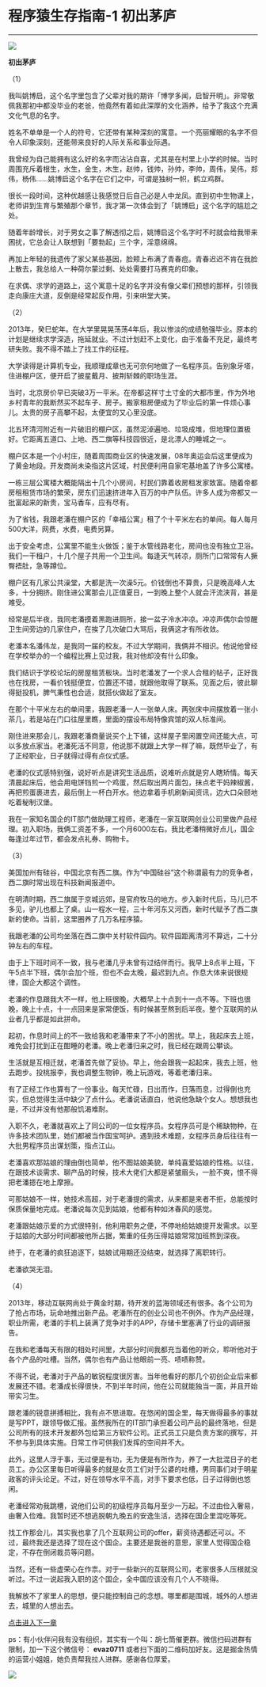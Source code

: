 # 程序猿生存指南-1 初出茅庐 #

****

![](https://user-gold-cdn.xitu.io/2018/11/6/166e8512cc3a4e86?imageView2/0/w/1280/h/960/ignore-error/1)

**初出茅庐**

（1）

我叫姚博启，这个名字里包含了父辈对我的期许「博学多闻，启智开明」。非常敬佩我那初中都没毕业的老爸，他竟然有着如此深厚的文化涵养，给予了我这个充满文化气息的名字。

姓名不单单是一个人的符号，它还带有某种深刻的寓意。一个亮丽耀眼的名字不但令人印象深刻，还能带来良好的人际关系和事业际遇。

我曾经为自己能拥有这么好的名字而沾沾自喜，尤其是在村里上小学的时候。当时周围充斥着根生，水生，金生，木生，赵帅，钱帅，孙帅，李帅，周伟，吴伟，郑伟，杨伟......姚博启这个名字在它们之中，可谓是独树一帜，鹤立鸡群。

很长一段时间，这种优越感让我感觉日后自己必是人中龙凤。直到初中生物课上，老师讲到生育与繁殖那个章节，我才第一次体会到了「姚博启」这个名字的尴尬之处。

随着年龄增长，对于男女之事了解透彻之后，姚博启这个名字时不时就会给我带来困扰，它总会让人联想到「要勃起」三个字，淫意绵绵。

再加上年轻的我遗传了家父某些基因，脸颊上布满了青春痘。青春迟迟不肯在我脸上散去，我总给人一种荷尔蒙过剩、处处需要打马赛克的印象。

在求偶、求学的道路上，这个寓意十足的名字并没有像父辈们预想的那样，引领我走向康庄大道，反倒是经常起反作用，引来哄堂大笑。

（2）

2013年，癸巳蛇年。在大学里晃晃荡荡4年后，我以惨淡的成绩勉强毕业。原本的计划是继续求学深造，拖延就业。不过计划赶不上变化，由于准备不充足，最终考研失败。我不得不踏上了找工作的征程。

大学读得是计算机专业，我顺理成章也无可奈何地做了一名程序员。告别象牙塔，住进棚户区，便开启了披星戴月、披荆斩棘的职场生涯。

当时，北京房价早已突破3万一平米。在帝都这样寸土寸金的大都市里，作为外地乡村青年的我断然买不起车子、房子。搬家租房便成为了毕业后的第一件烦心事儿。太贵的房子高攀不起，太便宜的又心里没底。

北五环清河附近有一片破旧的棚户区，虽然泥淖遍地、垃圾成堆，但地理位置极好。它距离五道口、上地、西二旗等科技园很近，是北漂人的睡城之一。

棚户区本是一个小村庄，随着周围商业区的快速发展，08年奥运会后这里便成为了黄金地段。开发商尚未染指这片区域，村民便利用自家宅基地盖了许多公寓楼。

一栋三层公寓楼大概能隔出十几个小房间，村民们靠着收房租发家致富。随着帝都房租租赁市场的繁荣，房东们迅速挤进年入百万的中产队伍。许多人成为帝都又一批富起来的新贵，宝马香车，应有尽有。

为了省钱，我跟老潘在棚户区的「幸福公寓」租了个十平米左右的单间。每人每月500大洋，网费，水费，电费另算。

出于安全考虑，公寓里不能生火做饭；鉴于水管线路老化，房间也没有独立卫浴。我们一干租户，十几个屋子共用一个卫生间。每逢天气转凉，厕所门口常常有人撅臀捂肚，急等蹲位。

棚户区有几家公共澡堂，大都是洗一次澡5元。价钱倒也不算贵，只是晚高峰人太多，十分拥挤。刚住进公寓那会儿正值夏日，一到晚上整个人就会汗流浃背，甚是难受。

经常是后半夜，我同老潘摸着黑跑进厕所，接一盆子冷水冲凉。冲凉声偶尔会惊醒卫生间旁边的几家住户，在挨了几次破口大骂后，我俩这才有所收敛。

老潘本名潘伟龙，是我同一届的校友。不过大学期间，我俩并不相识。他说他曾经在学校举办的一个编程比赛上见过我，我对他却没有什么印象。

我们结识于学校论坛的房屋租赁板块。当时老潘发了一个求人合租的帖子，正好我也在找房，一看价钱挺便宜，位置还不错，就跟他取得了联系。见面之后，彼此聊得挺投机，脾气秉性也合适，就搭伙做起了室友。

在那个十平米左右的单间里，我跟老潘一人一张单人床。两张床中间摆放着一张小茶几，若是站在门口往屋里瞧，里面的摆设布局特像宾馆的双人标准间。

刚住进来那会儿，我跟老潘商量说买个上下铺，这样屋子里闲置空间还能大点，可以多放点家当。老潘死活不同意，他说那不就跟上大学一样了嘛，既然毕业了，有了正经职业，日子就得过得有点仪式感。

老潘的仪式感特别强，说好听点是讲究生活品质，说难听点就是穷人瞎矫情。每天清晨起床后，他会用电饼铛煎一个鸡蛋，然后取出两片面包，抹点老干妈辣椒酱，再把煎蛋裹进去，最后倒上一杯白开水。他边拿着手机刷新闻资讯，边大口朵颐地吃着秘制汉堡。

我在一家知名国企的IT部门做助理工程师，老潘在一家互联网创业公司里做产品经理。初入职场，我俩工资差不多，一个月6000左右。我比老潘稍微好点儿，国企每逢过年过节，都会发点礼券、购物卡。

（3）

美国加州有硅谷，中国北京有西二旗。作为“中国硅谷”这个称谓最有力的竞争者，西二旗时常出现在科技新闻报道中。

在明清时期，西二旗属于京城远郊，是官府牧马的地方。步入新时代后，马儿已不多见，驴儿也都上了桌。山一程水一程，三十年河东又河西，新时代赋予了西二旗新的使命。当前，这里圈养了几万名程序猿。

我跟老潘的公司均坐落在西二旗中关村软件园内。软件园距离清河不算远，二十分钟左右的车程。

由于上下班时间不一致，我与老潘几乎未曾有过结伴而行。我早上8点半上班，下午5点半下班，偶尔会加个班，但也不会太晚，最迟到九点。作息大体来说很规律，国企大都这个调性。

老潘的作息跟我大不一样，他上班很晚，大概早上十点到十一点不等。下班也很晚，晚上十点，十一点回来是家常便饭，有时候甚至熬到后半夜。整个互联网的从业者几乎都是如此拼命。

起初，作息时间上的不一致给我和老潘带来了不小的困扰。早上，我起床去上班，难免会打扰到正在酣睡的老潘。晚上老潘归来之时，我已经在跟周公攀谈。

生活就是互相迁就，老潘首先做了妥协。早上，他会跟我一起起床，我去上班，他去跑步。投桃报李，我也调整生物钟，晚上玩游戏，等着老潘归来。

有了正经工作也算有了一份事业。每天忙碌，日出而作，日落而息，过得倒也充实，但总觉得生活中缺少了点什么。老潘说话直白，他说他急缺个女人。想想我也是，不过并没有他那般饥渴难耐。

入职不久，老潘就喜欢上了同公司的一位女程序员。女程序员可是个稀缺物种，在许多技术团队里，她们都被当作国宝呵护。遇到技术难题，女程序员身后往往有一大批男程序员出谋划策，指点江山。

老潘喜欢那姑娘的理由倒也简单，他不图姑娘美貌，单纯喜爱姑娘的性格。以往，在跟技术谈需求、聊产品的时候，技术大佬们大都是紧皱眉头，一脸不爽，恨不得把老潘摁在地上摩擦。

可那姑娘不一样，她技术高超，对于老潘提的需求，从来都是来者不拒，总能按时保质保量地完成。老潘说每次见到姑娘，他都有种如沐春风的感觉。

老潘跟姑娘示爱的方式很特别，他利用职务之便，不停地给姑娘提开发需求。以至于姑娘的大部分时间都被他所占据，繁重的任务压得姑娘常常加班熬到深夜。

终于，在老潘的疯狂追逐下，姑娘试用期还没结束，就选择了离职转行。

老潘欲哭无泪。

（4）

2013年，移动互联网尚处于黄金时期，待开发的蓝海领域还有很多。各个公司为了抢占市场，玩命地推出新产品。老潘所在的创业公司也不例外。作为产品经理，职业所需，老潘的手机上装满了竞争对手的APP，存储卡里塞满了行业的调研报告。

在我和老潘每天有限的相处时间里，大部分时间我都充当着他的听众，聆听他对于各个产品的吐槽。当然，偶尔也有产品让他眼前一亮、啧啧称赞。

不得不说，老潘对于产品的敏锐程度很厉害。当年他看好的那几个初创企业后来都发展还不错。老潘成长得很快，不到半年时间，他在公司就能独当一面，并且开始带实习生。

跟老潘的锐意拼搏相比，我有点不思进取。在悠闲的国企里，每天做得最多的事就是写PPT，跟领导做汇报。虽然我所在的IT部门承担着公司产品的最终落地，但是公司所有的技术开发都外包给第三方软件公司。正式员工只是负责方案的撰写，并不参与到具体实施。日常工作可供我们发挥的空间并不大。

此外，这里人浮于事，无过便是有功，无为便是有所作为，养了一大批混日子的老员工。办公区里每日听得最多的就是女员工们对于公婆的吐槽，男同事们对于明星政客的评头论足。不过，好在领导水平不高，对手下要求也低，日子过得倒也悠闲。

老潘经常劝我跳槽，说他们公司的初级程序员每月至少一万起。不过由俭入奢易，由奢入俭难。我暂时还不想逃脱朝九晚五的安逸生活，选择在国企里混吃等死。

找工作那会儿，其实我也拿了几个互联网公司的offer，薪资待遇都还可以。不过，最终我还是选择了现在这个国企。主要还是我爸的意思，家里人觉得国企稳定，不存在倒闭裁员等问题。

当然，还有一些虚荣心在作祟。对于一些新兴的互联网公司，老家很多人压根就没听过。不过一说起我入职的这个国企，全中国应该没有几个人不晓得。

我解放不了家里人的思想，便只能控制自己的念想。哪里都是围城，城外的人想进去，城里的人想出去。

[点击进入下一章]( https://juejin.im/post/5be15dad51882516dc615b32 )

ps：有小伙伴问我有没有组织，其实有一个叫：胡七筒催更群。微信扫码进群有限制，加一下这个微信号： **evaz0711** 或者扫下面的二维码加好友。这是掘金热情的运营小姐姐，她负责帮我拉人进群。感谢各位厚爱。

![](https://user-gold-cdn.xitu.io/2019/2/28/16932f6ce02de42e?imageView2/0/w/1280/h/960/ignore-error/1)